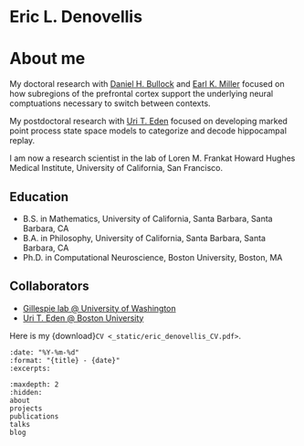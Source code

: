# Eric L. Denovellis

# About me

My doctoral research with [Daniel H. Bullock](https://www.bu.edu/psych/profile/daniel-bullock/) and [Earl K. Miller](https://ekmillerlab.mit.edu/earl-miller/) focused on how subregions of the prefrontal cortex support the underlying neural comptuations necessary to switch between contexts.

My postdoctoral research with [Uri T. Eden](https://math.bu.edu/people/tzvi/) focused on developing marked point process state space models to categorize and decode hippocampal replay.

I am now a research scientist in the lab of Loren M. Frankat Howard Hughes Medical Institute, University of California, San Francisco.

## Education

+ B.S. in Mathematics, University of California, Santa Barbara, Santa Barbara, CA
+ B.A. in Philosophy, University of California, Santa Barbara, Santa Barbara, CA
+ Ph.D. in Computational Neuroscience, Boston University, Boston, MA

## Collaborators

+ [Gillespie lab @ University of Washington](https://www.gillespie-lab.com/)
+ [Uri T. Eden @ Boston University](https://math.bu.edu/people/tzvi/)

Here is my {download}`CV <_static/eric_denovellis_CV.pdf>`.

```{postlist}
:date: "%Y-%m-%d"
:format: "{title} - {date}"
:excerpts:
```

```{toctree}
:maxdepth: 2
:hidden:
about
projects
publications
talks
blog
```
